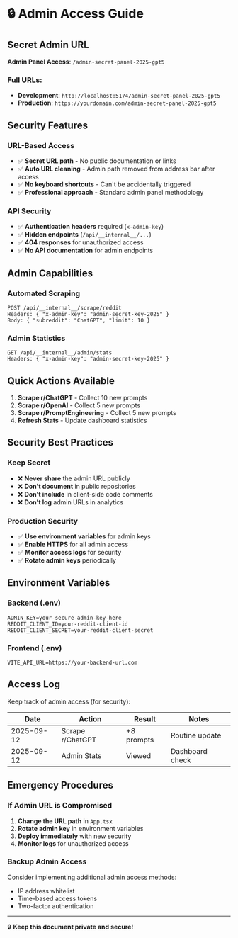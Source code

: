 # 🔒 Admin Access Guide

## Secret Admin URL

**Admin Panel Access**: `/admin-secret-panel-2025-gpt5`

### Full URLs:
- **Development**: `http://localhost:5174/admin-secret-panel-2025-gpt5`
- **Production**: `https://yourdomain.com/admin-secret-panel-2025-gpt5`

## Security Features

### URL-Based Access
- ✅ **Secret URL path** - No public documentation or links
- ✅ **Auto URL cleaning** - Admin path removed from address bar after access
- ✅ **No keyboard shortcuts** - Can't be accidentally triggered
- ✅ **Professional approach** - Standard admin panel methodology

### API Security
- ✅ **Authentication headers** required (`x-admin-key`)
- ✅ **Hidden endpoints** (`/api/__internal__/...`)
- ✅ **404 responses** for unauthorized access
- ✅ **No API documentation** for admin endpoints

## Admin Capabilities

### Automated Scraping
```
POST /api/__internal__/scrape/reddit
Headers: { "x-admin-key": "admin-secret-key-2025" }
Body: { "subreddit": "ChatGPT", "limit": 10 }
```

### Admin Statistics
```
GET /api/__internal__/admin/stats
Headers: { "x-admin-key": "admin-secret-key-2025" }
```

## Quick Actions Available

1. **Scrape r/ChatGPT** - Collect 10 new prompts
2. **Scrape r/OpenAI** - Collect 5 new prompts  
3. **Scrape r/PromptEngineering** - Collect 5 new prompts
4. **Refresh Stats** - Update dashboard statistics

## Security Best Practices

### Keep Secret
- ❌ **Never share** the admin URL publicly
- ❌ **Don't document** in public repositories
- ❌ **Don't include** in client-side code comments
- ❌ **Don't log** admin URLs in analytics

### Production Security
- ✅ **Use environment variables** for admin keys
- ✅ **Enable HTTPS** for all admin access
- ✅ **Monitor access logs** for security
- ✅ **Rotate admin keys** periodically

## Environment Variables

### Backend (.env)
```env
ADMIN_KEY=your-secure-admin-key-here
REDDIT_CLIENT_ID=your-reddit-client-id
REDDIT_CLIENT_SECRET=your-reddit-client-secret
```

### Frontend (.env)
```env
VITE_API_URL=https://your-backend-url.com
```

## Access Log

Keep track of admin access (for security):

| Date | Action | Result | Notes |
|------|--------|--------|-------|
| 2025-09-12 | Scrape r/ChatGPT | +8 prompts | Routine update |
| 2025-09-12 | Admin Stats | Viewed | Dashboard check |

## Emergency Procedures

### If Admin URL is Compromised
1. **Change the URL path** in `App.tsx`
2. **Rotate admin key** in environment variables
3. **Deploy immediately** with new security
4. **Monitor logs** for unauthorized access

### Backup Admin Access
Consider implementing additional admin access methods:
- IP address whitelist
- Time-based access tokens
- Two-factor authentication

---

🔒 **Keep this document private and secure!**
